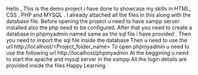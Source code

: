 Hello , This is the demo project i have done to showcase my skills in HTML, CSS , PHP and MYSQL .
I already attached all the files in this along with the database file. 
Before opening the project u need to have xampp server installed also the php need to be configured.
After that you need to create a database in phpmyadmin named same as the sql file i have provided .
Then you need to import the sql file inside the database
Then u need to use the url http://localhost/<Project_folder_name>
To open phpmyadmin u need to use the following url http://localhost/phpmyadmin
At the beggining u need to start the apache and mysql server in the xampp 
All the login details are provided inside the files 
Happy Learning 
